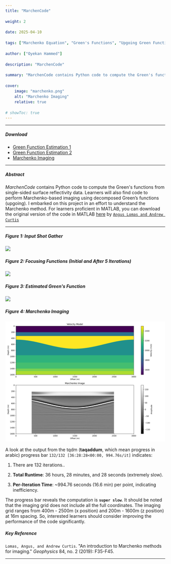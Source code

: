 ```yaml
---
title: "MarchenCode"

weight: 2

date: 2025-04-10

tags: ["Marchenko Equation", "Green's Functions", "Upgoing Green Function", "Downgoing Green Function", "Focusing Functions"]

author: ["Oyekan Hammed"]

description: "MarchenCode"

summary: "MarchenCode contains Python code to compute the Green's functions from single-sided surface reflectivity data. It also contains code to perform Marchenko-based imaging using decomposed Green’s functions (upgoing)." 

cover:
    image: "marchenko.png"
    alt: "Marchenko Imaging"
    relative: true

# showToc: true
---
```


---

##### Download

+ [Green Function Estimation 1](/projects/project3/Marchenko.py)
+ [Green Function Estimation 2](/projects/project3/Marchenko2.py)
+ [Marchenko Imaging](/projects/project3/Marchenko_Imaging.py)

---

##### Abstract

*MarchenCode* contains Python code to compute the Green's functions from single-sided surface reflectivity data. Learners will also find code to perform Marchenko-based imaging using decomposed Green’s functions (upgoing). I embarked on this project in an effort to understand the Marchenko method. For learners proficient in MATLAB, you can download the original version of the code in MATLAB [here](https://wiki.seg.org/wiki/Software:Marchenko_for_imaging) by [`Angus Lomas and Andrew Curtis`](https://www.geos.ed.ac.uk/~acurtis/assets/Lomas_Curtis_Geop_March_2019.pdf)

---

##### Figure 1: Input Shot Gather

![](marchenko1.png)

##### Figure 2: Focusing Functions (Initial and After 5 Iterations)

![](marchenko2.png)

##### Figure 3: Estimated Green's Function

![](marchenko3.png)

##### Figure 4: Marchenko Imaging

![](marchenko4.png)

A look at the output from the tqdm (**taqaddum**, which mean progress in arabic) progress bar `132/132 [36:28:28<00:00, 994.76s/it]` indicates:

1. There are 132 iterations..

2. **Total Runtime**: 36 hours, 28 minutes, and 28 seconds (extremely slow).

3. **Per-Iteration Time**: ~994.76 seconds (16.6 min) per point, indicating inefficiency.

The progress bar reveals the computation is **`super slow`**. It should be noted that the imaging grid does not include all the full coordinates. The imaging grid ranges from 400m - 2500m (x position) and 200m - 1600m (z position) at 16m spacing. So, interested learners should consider improving the performance of the code significantly.


##### Key Reference

`Lomas, Angus, and Andrew Curtis`. "An introduction to Marchenko methods for imaging." *Geophysics* 84, no. 2 (2019): F35-F45.

---
